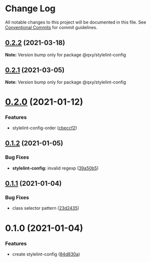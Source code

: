 # Change Log

All notable changes to this project will be documented in this file.
See [Conventional Commits](https://conventionalcommits.org) for commit guidelines.

## [0.2.2](https://github.com/qxy-fe/configs/compare/@qxy/stylelint-config@0.2.1...@qxy/stylelint-config@0.2.2) (2021-03-18)

**Note:** Version bump only for package @qxy/stylelint-config

## [0.2.1](https://github.com/qxy-fe/configs/compare/@qxy/stylelint-config@0.2.0...@qxy/stylelint-config@0.2.1) (2021-03-05)

**Note:** Version bump only for package @qxy/stylelint-config

# [0.2.0](https://github.com/qxy-fe/configs/compare/@qxy/stylelint-config@0.1.2...@qxy/stylelint-config@0.2.0) (2021-01-12)

### Features

-   stylelint-config-order ([cbeccf2](https://github.com/qxy-fe/configs/commit/cbeccf2d47451049f262701c1b442b8d2bbbc97d))

## [0.1.2](https://github.com/qxy-fe/configs/compare/@qxy/stylelint-config@0.1.1...@qxy/stylelint-config@0.1.2) (2021-01-05)

### Bug Fixes

-   **stylelint-config:** invalid regexp ([39a50b5](https://github.com/qxy-fe/configs/commit/39a50b52f81559b60707b52bd12b6bb021969b1e))

## [0.1.1](https://github.com/qxy-fe/configs/compare/@qxy/stylelint-config@0.1.0...@qxy/stylelint-config@0.1.1) (2021-01-04)

### Bug Fixes

-   class selector pattern ([23d2435](https://github.com/qxy-fe/configs/commit/23d2435429c2c4de338afca0b47413e005fe6fd0))

# 0.1.0 (2021-01-04)

### Features

-   create stylelint-config ([84d830a](https://github.com/qxy-fe/configs/commit/84d830a579e9e6ce6f682fafea9629178621350c))
